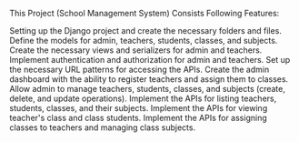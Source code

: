 This Project (School Management System) Consists Following Features:

Setting up the Django project and create the necessary folders and files.
Define the models for admin, teachers, students, classes, and subjects.
Create the necessary views and serializers for admin and teachers.
Implement authentication and authorization for admin and teachers.
Set up the necessary URL patterns for accessing the APIs.
Create the admin dashboard with the ability to register teachers and assign them to classes.
Allow admin to manage teachers, students, classes, and subjects (create, delete, and update operations).
Implement the APIs for listing teachers, students, classes, and their subjects.
Implement the APIs for viewing teacher's class and class students.
Implement the APIs for assigning classes to teachers and managing class subjects.
